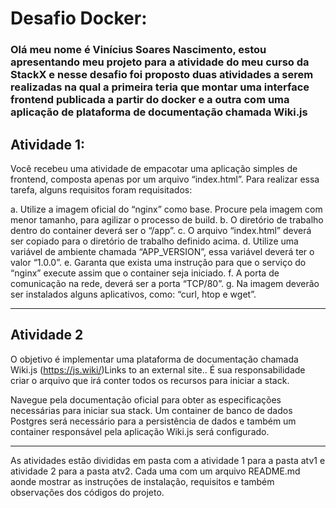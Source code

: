 #  Desafio Docker:

### Olá meu nome é Vinícius Soares Nascimento, estou apresentando meu projeto para a atividade do meu curso  da StackX e nesse desafio foi proposto duas atividades a serem realizadas na qual a primeira teria que montar uma interface frontend publicada a partir do docker e a outra com uma aplicação de plataforma de documentação chamada Wiki.js

## Atividade 1:

Você recebeu uma atividade de empacotar uma aplicação simples de frontend, composta apenas por um arquivo “index.html”. Para realizar essa tarefa, alguns requisitos foram requisitados: 

a. Utilize a imagem oficial do “nginx” como base. Procure pela imagem com menor tamanho, para agilizar o processo de build. 
b. O diretório de trabalho dentro do container deverá ser o “/app”. 
c. O arquivo “index.html” deverá ser copiado para o diretório de trabalho definido acima. 
d. Utilize uma variável de ambiente chamada “APP_VERSION”, essa variável deverá ter o valor “1.0.0”. 
e. Garanta que exista uma instrução para que o serviço do “nginx” execute assim que o container seja iniciado. 
f. A porta de comunicação na rede, deverá ser a porta “TCP/80”. 
g. Na imagem deverão ser instalados alguns aplicativos, como: “curl, htop e wget”.

***

## Atividade 2

O objetivo é implementar uma plataforma de documentação chamada Wiki.js (https://js.wiki/)Links to an external site.. É sua responsabilidade criar o arquivo que irá conter todos os recursos para iniciar a stack.

Navegue pela documentação oficial para obter as especificações necessárias para iniciar sua stack. Um container de banco de dados Postgres será necessário para a persistência de dados e também um container responsável pela aplicação Wiki.js será configurado.

***

As atividades estão divididas em pasta com a atividade 1 para a pasta atv1 e atividade 2 para a pasta atv2. Cada uma com um arquivo README.md aonde mostrar as instruções de instalação, requisitos e também observações dos códigos do projeto.
